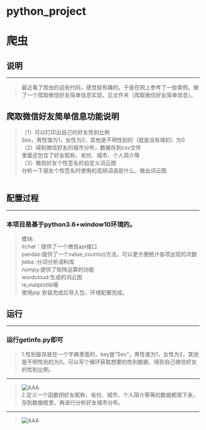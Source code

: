 # python_project
爬虫
==========
## 说明<br>
----------------
>最近看了爬虫的这些代码，感觉挺有趣的。于是在网上参考了一些案例。做了一个爬取微信好友简单信息实现，见文件夹（爬取微信好友简单信息）。<br>
## 爬取微信好友简单信息功能说明<br>
>（1）可以打印出自己的好友性别比例<br>
>  Sex，男性值为1，女性为2，其他是不明性别的（就是没有填的）为0<br>
>（2）得到微信好友的城市分布，数据存到csv文件<br>
>  里面还包含了好友昵称、省份、城市、个人简介等<br>
>（3）微信好友个性签名的自定义词云图<br>
>  分析一下朋友个性签名时使用的高频词语是什么，做出词云图<br><br>
## 配置过程<br>
--------------------------
### 本项目是基于python3.6+window10环境的。<br>
>模块:<br>
>itchat：提供了一个微信api接口<br>
>pandas:提供了一个value_counts()方法，可以更方便统计各项出现的次数<br>
>jieba :分词分析语料库<br>
>numpy:提供了矩阵运算的功能<br>
>wordcloud:生成的词云图<br>
re,matplotlib等<br>
使用pip 安装完成后导入包，环境配置完成。<br>
## 运行<br>
----------------------------
### 运行getinfo.py即可<br>
>1.性别是存放在一个字典里面的，key是”Sex“，男性值为1，女性为2，其他是不明性别的为0。可以写个循环获取想要的性别数据，得到自己微信好友的性别比例。<br>
--------------------------------------------------------------------------------------------------------------------------
>![AAA](https://github.com/zhoujingwhy/python_project/raw/master/说明/QQ截图20180612171017.png)<br>
> 2.定义一个函数把好友昵称、省份、城市、个人简介等等的数据都爬下来，存到数据框里，再进行分析好友城市分布。<br>
--------------------------------------------------------------------------------------------------------------------------------
>![AAA](https://github.com/zhoujingwhy/python_project/raw/master/说明/QQ截图20180612171200.png)<br>

